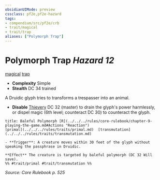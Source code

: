 ```yaml
---
obsidianUIMode: preview
cssclass: pf2e,pf2e-hazard
tags:
- compendium/src/pf2e/crb
- trait/magical
- trait/trap
aliases: ["Polymorph Trap"]
---
```

# Polymorph Trap *Hazard 12*  
[magical](../../../Rules/traits/magical.md)  [trap](../../../Rules/traits/trap.md)  

- **Complexity** Simple
- **Stealth** DC 34 trained  

A Druidic glyph tries to transforms a trespasser into an animal.

- **Disable** [Thievery](../../skills.md#Thievery) DC 32 (master) to drain the glyph's power harmlessly, or dispel magic (6th level; counteract DC 30) to counteract the glyph.  
     
```ad-embed-ability
title: Baleful Polymorph [R](../../../rules/core-rulebook/chapter-9-playing-the-game.md#Actions "Reaction")
[primal](../../../rules/traits/primal.md)  [transmutation](../../../rules/traits/transmutation.md)  

- **Trigger**: A creature moves within 30 feet of the glyph without speaking the passphrase in Druidic.

**Effect** The creature is targeted by baleful polymorph (DC 32 Will save).  
%% #trait/primal #trait/transmutation %%
```

*Source: Core Rulebook p. 525*

